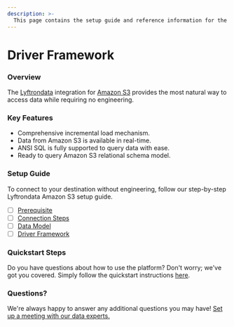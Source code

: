 ```yaml
---
description: >-
  This page contains the setup guide and reference information for the Amazon S3 source connector.
---
```


# Driver Framework

### Overview

The [Lyftrondata](https://www.lyftrondata.com/) integration for [Amazon S3](None) provides the most natural way to access data while requiring no engineering.

### Key Features

* Comprehensive incremental load mechanism.
* Data from Amazon S3 is available in real-time.&#x20;
* ANSI SQL is fully supported to query data with ease.
* Ready to query Amazon S3 relational schema model.

### Setup Guide

To connect to your destination without engineering, follow our step-by-step Lyftrondata Amazon S3 setup guide.

* [ ] [Prerequisite](../prerequisite.md)
* [ ] [Connection Steps](../connection-steps.md)
* [ ] [Data Model](../data-model/erd.md)
* [ ] [Driver Framework](../driver-framework/)

### Quickstart Steps

Do you have questions about how to use the platform? Don't worry; we've got you covered. Simply follow the quickstart instructions [here](../driver-framework/README.md).

### Questions? <a href="#questions" id="questions"></a>

We're always happy to answer any additional questions you may have! [Set up a meeting with our data experts.](https://www.lyftrondata.com/book-a-meeting/)


